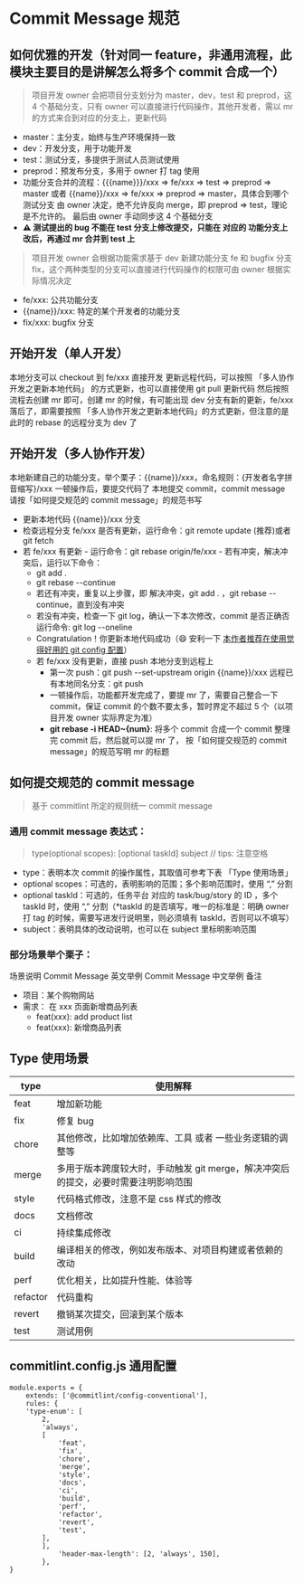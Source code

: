 # Commit Message 规范

## 如何优雅的开发（针对同一 feature，非通用流程，此模块主要目的是讲解怎么将多个 commit 合成一个）

> 项目开发 owner 会把项目分支划分为 master，dev，test 和 preprod，这 4 个基础分支，只有 owner 可以直接进行代码操作，其他开发者，需以 mr 的方式来合到对应的分支上，更新代码

-   master：主分支，始终与生产环境保持一致
-   dev：开发分支，用于功能开发
-   test：测试分支，多提供于测试人员测试使用
-   preprod：预发布分支，多用于 owner 打 tag 使用
-   功能分支合并的流程：{{{name}}}/xxx => fe/xxx => test => preprod => master 或者 {{name}}/xxx => fe/xxx => preprod => master，具体合到哪个 测试分支 由 owner 决定，绝不允许反向 merge，即 preprod => test，理论是不允许的。 最后由 owner 手动同步这 4 个基础分支
-   **⚠️ 测试提出的 bug 不能在 test 分支上修改提交，只能在 对应的 功能分支上改后，再通过 mr 合并到 test 上**

> 项目开发 owner 会根据功能需求基于 dev 新建功能分支 fe 和 bugfix 分支 fix，这个两种类型的分支可以直接进行代码操作的权限可由 owner 根据实际情况决定

-   fe/xxx: 公共功能分支
-   {{name}}/xxx: 特定的某个开发者的功能分支
-   fix/xxx: bugfix 分支

## 开始开发（单人开发）

本地分支可以 checkout 到 fe/xxx 直接开发
更新远程代码，可以按照 「多人协作开发之更新本地代码」 的方式更新，也可以直接使用 git pull 更新代码
然后按照流程去创建 mr 即可，创建 mr 的时候，有可能出现 dev 分支有新的更新，fe/xxx 落后了，即需要按照 「多人协作开发之更新本地代码」的方式更新，但注意的是此时的 rebase 的远程分支为 dev 了

## 开始开发（多人协作开发）

本地新建自己的功能分支，举个栗子：{{name}}/xxx，命名规则：{开发者名字拼音缩写}/xxx
一顿操作后，要提交代码了
本地提交 commit，commit message 请按「如何提交规范的 commit message」的规范书写

-   更新本地代码 {{name}}/xxx 分支
-   检查远程分支 fe/xxx 是否有更新，运行命令：git remote update (推荐)或者 git fetch
-   若 fe/xxx 有更新 - 运行命令：git rebase origin/fe/xxx - 若有冲突，解决冲突后，运行以下命令：
    -   git add .
    -   git rebase --continue
    -   若还有冲突，重复以上步骤，即 解决冲突，git add . ，git rebase --continue，直到没有冲突
    -   若没有冲突，检查一下 git log，确认一下本次修改，commit 是否正确否 运行命令: git log --oneline
    -   Congratulation！你更新本地代码成功（😄 安利一下 [本作者推荐在使用觉得好用的 git config 配置](./git.config.md)）
    -   若 fe/xxx 没有更新，直接 push 本地分支到远程上
        -   第一次 push：git push --set-upstream origin {{name}}/xxx
            远程已有本地同名分支：git push
        -   一顿操作后，功能都开发完成了，要提 mr 了，需要自己整合一下 commit，保证 commit 的个数不要太多，暂时界定不超过 5 个（以项目开发 owner 实际界定为准）
        -   **git rebase -i HEAD~{num}**: 将多个 commit 合成一个 commit
            整理完 commit 后，然后就可以提 mr 了， 按「如何提交规范的 commit message」的规范写明 mr 的标题

## 如何提交规范的 commit message

> 基于 commitlint 所定的规则统一 commit message

### 通用 commit message 表达式：

> type(optional scopes): [optional taskId] subject // tips: 注意空格

-   type：表明本次 commit 的操作属性，其取值可参考下表 「Type 使用场景」
-   optional scopes：可选的，表明影响的范围；多个影响范围时，使用 “,” 分割
-   optional taskId：可选的，任务平台 对应的 task/bug/story 的 ID ，多个 taskId 时，使用 “,” 分割（\*taskId 的是否填写，唯一的标准是：明确 owner 打 tag 的时候，需要写进发行说明里，则必须填有 taskId，否则可以不填写）
-   subject：表明具体的改动说明，也可以在 subject 里标明影响范围

### 部分场景举个栗子：

场景说明 Commit Message 英文举例 Commit Message 中文举例 备注

-   项目：某个购物网站
-   需求： 在 xxx 页面新增商品列表
    -   feat(xxx): add product list
    -   feat(xxx): 新增商品列表

## Type 使用场景

| type     | 使用解释                                                                           |
| -------- | ---------------------------------------------------------------------------------- |
| feat     | 增加新功能                                                                         |
| fix      | 修复 bug                                                                           |
| chore    | 其他修改，比如增加依赖库、工具 或者 一些业务逻辑的调整等                           |
| merge    | 多用于版本跨度较大时，手动触发 git merge，解决冲突后的提交，必要时需要注明影响范围 |
| style    | 代码格式修改，注意不是 css 样式的修改                                              |
| docs     | 文档修改                                                                           |
| ci       | 持续集成修改                                                                       |
| build    | 编译相关的修改，例如发布版本、对项目构建或者依赖的改动                             |
| perf     | 优化相关，比如提升性能、体验等                                                     |
| refactor | 代码重构                                                                           |
| revert   | 撤销某次提交，回滚到某个版本                                                       |
| test     | 测试用例                                                                           |

## commitlint.config.js 通用配置

```JavasScript
module.exports = {
    extends: ['@commitlint/config-conventional'],
    rules: {
    'type-enum': [
        2,
        'always',
        [
            'feat',
            'fix',
            'chore',
            'merge',
            'style',
            'docs',
            'ci',
            'build',
            'perf',
            'refactor',
            'revert',
            'test',
        ],
        ],
            'header-max-length': [2, 'always', 150],
        },
}
```
